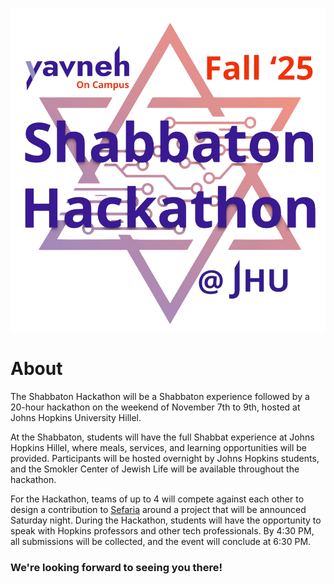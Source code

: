 ![Hackathon Logo](images/logo.png)

# About  
The Shabbaton Hackathon will be a Shabbaton experience followed by a 20-hour hackathon on the weekend of November 7th to 9th, hosted at Johns Hopkins University Hillel.   

At the Shabbaton, students will have the full Shabbat experience at Johns Hopkins Hillel, where meals, services, and learning opportunities will be provided. Participants will be hosted overnight by Johns Hopkins students, and the Smokler Center of Jewish Life will be available throughout the hackathon.

For the Hackathon, teams of up to 4 will compete against each other to design a contribution to [Sefaria](https://www.sefaria.org/texts) around a project that will be announced Saturday night. During the Hackathon, students will have the opportunity to speak with Hopkins professors and other tech professionals. By 4:30 PM, all submissions will be collected, and the event will conclude at 6:30 PM.

### We're looking forward to seeing you there!